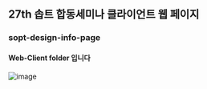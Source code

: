 ## 27th 솝트 합동세미나 클라이언트 웹 페이지 

### sopt-design-info-page

#### Web-Client folder 입니다

![image](https://user-images.githubusercontent.com/22907830/101233134-c4b6c100-36f9-11eb-9422-187a7055640f.png)
